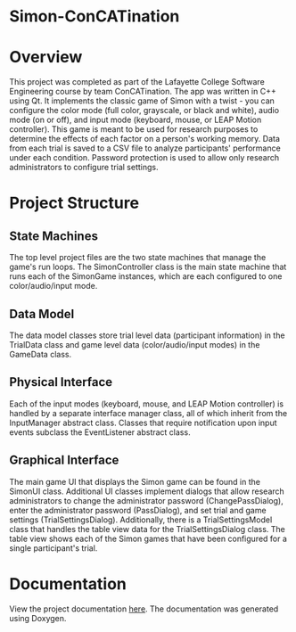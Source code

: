 Simon-ConCATination
===================

# Overview
This project was completed as part of the Lafayette College Software Engineering course by team ConCATination.  The app was written in C++ using Qt.  It implements the classic game of Simon with a twist - you can configure the color mode (full color, grayscale, or black and white), audio mode (on or off), and input mode (keyboard, mouse, or LEAP Motion controller).  This game is meant to be used for research purposes to determine the effects of each factor on a person's working memory.  Data from each trial is saved to a CSV file to analyze participants' performance under each condition.  Password protection is used to allow only research administrators to configure trial settings.

# Project Structure
## State Machines
The top level project files are the two state machines that manage the game's run loops.  The SimonController class is the main state machine that runs each of the SimonGame instances, which are each configured to one color/audio/input mode.

## Data Model
The data model classes store trial level data (participant information) in the TrialData class and game level data (color/audio/input modes) in the GameData class.

## Physical Interface
Each of the input modes (keyboard, mouse, and LEAP Motion controller) is handled by a separate interface manager class, all of which inherit from the InputManager abstract class.  Classes that require notification upon input events subclass the EventListener abstract class.

## Graphical Interface
The main game UI that displays the Simon game can be found in the SimonUI class.  Additional UI classes implement dialogs that allow research administrators to change the administrator password (ChangePassDialog), enter the administrator password (PassDialog), and set trial and game settings (TrialSettingsDialog).  Additionally, there is a TrialSettingsModel class that handles the table view data for the TrialSettingsDialog class.  The table view shows each of the Simon games that have been configured for a single participant's trial.

# Documentation
View the project documentation [here](http://htmlpreview.github.io/?https://github.com/garrisoh/Simon-ConCATination/blob/master/html/index.html).  The documentation was generated using Doxygen.
